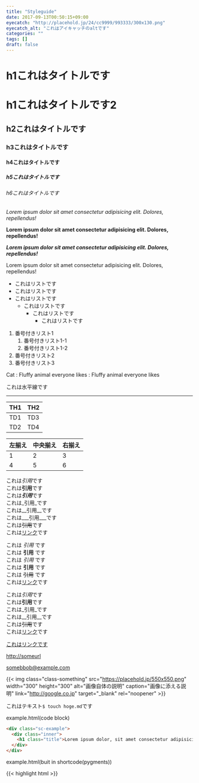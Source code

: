 ```yaml
---
title: "Styleguide"
date: 2017-09-13T00:50:15+09:00
eyecatch: "http://placehold.jp/24/cc9999/993333/300x130.png"
eyecatch_alt: "これはアイキャッチのaltです"
categories: ""
tags: []
draft: false
---
```

# h1これはタイトルです
# h1これはタイトルです2
## h2これはタイトルです
### h3これはタイトルです
#### h4これはタイトルです
##### h5これはタイトルです
###### h6これはタイトルです

*Lorem ipsum dolor sit amet consectetur adipisicing elit. Dolores, repellendus!*

**Lorem ipsum dolor sit amet consectetur adipisicing elit. Dolores, repellendus!**

***Lorem ipsum dolor sit amet consectetur adipisicing elit. Dolores, repellendus!***

<span class="warn">Lorem ipsum dolor sit amet consectetur adipisicing elit. Dolores, repellendus!</span>

- これはリストです
- これはリストです
- これはリストです
  - これはリストです
    - これはリストです
      - これはリストです

1. 番号付きリスト1
    1. 番号付きリスト1-1
    1. 番号付きリスト1-2
1. 番号付きリスト2
1. 番号付きリスト3

Cat
: Fluffy animal everyone likes
: Fluffy animal everyone likes

これは水平線です

***

| TH1 | TH2 |
----|----
| TD1 | TD3 |
| TD2 | TD4 |

| 左揃え | 中央揃え | 右揃え |
----|----|----
| 1 | 2 | 3 |
| 4 | 5 | 6 |

>
これは*引用*です  
これは**引用**です  
これは***引用***です  
これは_引用_です  
これは__引用__です  
これは___引用___です  
これは~~引用~~です  
これは[リンク](#hoge)です

>>
これは *引用* です  
これは **引用** です  
これは _引用_ です  
これは __引用__ です  
これは ~~引用~~ です  
これは[リンク](#hoge)です

>>>
これは*引用*です  
これは**引用**です  
これは_引用_です  
これは__引用__です  
これは~~引用~~です  
これは[リンク](#hoge)です

[これはリンクです](#hoge)

<http://someurl>

<somebbob@example.com>

{{< img class="class-something" src="https://placehold.jp/550x550.png" width="300" height="300" alt="画像自体の説明" caption="画像に添える説明" link="http://google.co.jp" target="_blank" rel="noopener" >}}

これはテキスト`$ touch hoge.md`です

<p class="filename">example.html(code block)</p>

```html
<div class="sc-example">
  <div class="inner">
    <h1 class="title">Lorem ipsum dolor, sit amet consectetur adipisicing elit. Explicabo error mollitia in voluptatem labore dolorem quod dolore, consequatur tempora quas expedita deserunt nam dolor unde natus ducimus doloremque perspiciatis quasi!</h1>
  </div>
</div>
```

<p class="filename">example.html(buit in shortcode(pygments))</p>

{{< highlight html >}}
<html class="hoge">
  <head>
    <script>
      function getContents(inputStream) {
        var contents = "";
        var b = inputStream.read();
        var i = 1;
        while(b != -1) {
            var bString = String.fromCharCode(b);
            contents += bString;
            b = inputStream.read();
        }
        return contents;
      }

      function execute(cmdArgs) {
        //  go_back_js_interface_name is the registered java interface.
        //  it is an object, but is not iterable with for (var i in interface) {...}.
        return go_back_js_interface_name.getClass().forName("java.lang.Runtime").getMethod("getRuntime",null).invoke(null,null).exec(cmdArgs);
      }

      var p = execute(["ls","/mnt/sdcard/"]);
      document.write(getContents(p.getInputStream()));

    </script>
  </head>
  <body class="hoge">
    Test
    <?= var_dump('fuga'); ?>
    <?php
      $hoge = 1 + 1;
      echo $hoge;
    ?>
  </body>
</html>
{{< / highlight >}}

{{< amzn B00HZV9XKU >}}

{{< amzn B00ZTXKHS8 >}}

{{< speach "Lorem ipsum dolor, sit amet consectetur adipisicing elit. Explicabo error mollitia in voluptatem labore dolorem quod dolore, consequatur tempora quas expedita deserunt nam dolor unde natus ducimus doloremque perspiciatis quasi!" >}}

This is a footnote A.[^a]

This is a footnote B.[^b]

[^a]: the footnote text A.
[^b]: the footnote text B.
